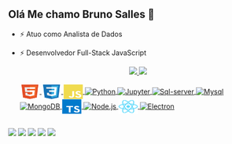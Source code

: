 ## Olá Me chamo Bruno Salles 👋

- ⚡ Atuo como Analista de Dados
- ⚡ Desenvolvedor Full-Stack JavaScript
  
  <div align="center">
  <a href="https://github.com/Bsalles2596">
  <img height="180em" src="https://github-readme-stats.vercel.app/api?username=Bsalles2596&show_icons=true&theme=dark&include_all_commits=true&count_private=true"/>
  <img height="180em" src="https://github-readme-stats.vercel.app/api/top-langs/?username=Bsalles2596&layout=compact&langs_count=7&theme=dark"/>
  </div>
  <div style="display: inline_block"><br>
  <img align="center" alt="HTML" height="30" width="40" src="https://raw.githubusercontent.com/devicons/devicon/master/icons/html5/html5-original.svg">
  <img align="center" alt="CSS" height="30" width="40" src="https://raw.githubusercontent.com/devicons/devicon/master/icons/css3/css3-original.svg">
  <img align="center" alt="Js" height="30" width="40" src="https://raw.githubusercontent.com/devicons/devicon/master/icons/javascript/javascript-plain.svg">
  <img align="center" alt="Python" height="30" width="40" src="https://cdn.jsdelivr.net/gh/devicons/devicon/icons/python/python-original-wordmark.svg"> 
  <img align="center" alt="Jupyter" height="30" width="40" src="https://cdn.jsdelivr.net/gh/devicons/devicon/icons/jupyter/jupyter-original-wordmark.svg">
  <img align="center" alt="Sql-server" height="30" width="40" src="https://cdn.jsdelivr.net/gh/devicons/devicon/icons/microsoftsqlserver/microsoftsqlserver-plain-wordmark.svg"> 
  <img align="center" alt="Mysql" height="30" width="40" src="https://cdn.jsdelivr.net/gh/devicons/devicon/icons/mysql/mysql-original.svg"> 
  <img align="center" alt="MongoDB" height="30" width="40" src="https://cdn.jsdelivr.net/gh/devicons/devicon/icons/mongodb/mongodb-original.svg">  
  <img align="center" alt="Ts" height="30" width="40" src="https://raw.githubusercontent.com/devicons/devicon/master/icons/typescript/typescript-plain.svg">
  <img align="center" alt="Node.js" height="30" width="40" src="https://cdn.jsdelivr.net/gh/devicons/devicon/icons/nodejs/nodejs-original.svg">  
  <img align="center" alt="React" height="30" width="40" src="https://raw.githubusercontent.com/devicons/devicon/master/icons/react/react-original.svg">
  <img align="center" alt="Electron" height="30" width="40" src="https://cdn.jsdelivr.net/gh/devicons/devicon/icons/electron/electron-original.svg">
</div>
  
  ##
  
 <div> 
  <a href="#" target="_blank"><img src="https://img.shields.io/badge/YouTube-FF0000?style=for-the-badge&logo=youtube&logoColor=white" target="_blank"></a>
  <a href="https://instagram.com/dev.bsalles" target="_blank"><img src="https://img.shields.io/badge/-Instagram-%23E4405F?style=for-the-badge&logo=instagram&logoColor=white" target="_blank"></a>
 <a href="#" target="_blank"><img src="https://img.shields.io/badge/Discord-7289DA?style=for-the-badge&logo=discord&logoColor=white" target="_blank"></a> 
  <a href = "mailto:brunnob.salles@gmail.com"><img src="https://img.shields.io/badge/-Gmail-%23333?style=for-the-badge&logo=gmail&logoColor=white" target="_blank"></a>
  <a href="https://www.linkedin.com/in/bruno-salles-51495114a/" target="_blank"><img src="https://img.shields.io/badge/-LinkedIn-%230077B5?style=for-the-       badge&logo=linkedin&logoColor=white" target="_blank"></a> 
 
</div> 
  
  
